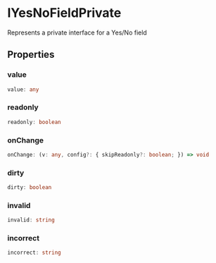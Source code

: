 # IYesNoFieldPrivate

Represents a private interface for a Yes/No field

## Properties

### value

```ts
value: any
```

### readonly

```ts
readonly: boolean
```

### onChange

```ts
onChange: (v: any, config?: { skipReadonly?: boolean; }) => void
```

### dirty

```ts
dirty: boolean
```

### invalid

```ts
invalid: string
```

### incorrect

```ts
incorrect: string
```
